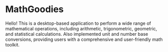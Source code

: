 # MathGoodies
Hello!  This is  a desktop-based application to perform a wide range of mathematical operations, including arithmetic, trigonometric, geometric, and statistical calculations. Also implemented unit and number base conversions, providing users with a comprehensive and user-friendly math toolkit.
